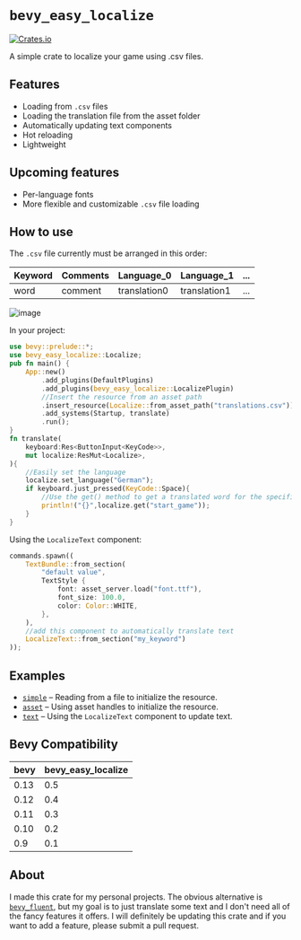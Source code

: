 # `bevy_easy_localize`
[![Crates.io](https://img.shields.io/crates/v/bevy_easy_localize)](https://crates.io/crates/bevy_easy_localize)

A simple crate to localize your game using .csv files.
## Features
- Loading from `.csv` files
- Loading the translation file from the asset folder
- Automatically updating text components
- Hot reloading
- Lightweight
## Upcoming features
- Per-language fonts
- More flexible and customizable `.csv` file loading
## How to use
The `.csv` file currently must be arranged in this order:

|Keyword|Comments|Language_0|Language_1|...|
|---|---|---|---|---|
|word|comment|translation0|translation1|...|

![image](https://user-images.githubusercontent.com/50209404/209450226-0362a4b5-4b26-47ad-adc0-90fa2f902ef3.png)

In your project:
```rust
use bevy::prelude::*;
use bevy_easy_localize::Localize;
pub fn main() {
    App::new()
        .add_plugins(DefaultPlugins)
        .add_plugins(bevy_easy_localize::LocalizePlugin)
        //Insert the resource from an asset path
        .insert_resource(Localize::from_asset_path("translations.csv"))
        .add_systems(Startup, translate)
        .run();
}
fn translate(
    keyboard:Res<ButtonInput<KeyCode>>,
    mut localize:ResMut<Localize>,
){
    //Easily set the language
    localize.set_language("German");
    if keyboard.just_pressed(KeyCode::Space){
        //Use the get() method to get a translated word for the specified keyword
        println!("{}",localize.get("start_game"));
    }
}
```
Using the `LocalizeText` component:
```rust
commands.spawn((
    TextBundle::from_section(
        "default value",
        TextStyle {
            font: asset_server.load("font.ttf"),
            font_size: 100.0,
            color: Color::WHITE,
        },
    ),
    //add this component to automatically translate text
    LocalizeText::from_section("my_keyword")
));
```
## Examples
- [`simple`](examples/simple.rs) – Reading from a file to initialize the resource.
- [`asset`](examples/asset.rs) – Using asset handles to initialize the resource.
- [`text`](examples/text.rs) – Using the `LocalizeText` component to update text.
## Bevy Compatibility
|bevy|bevy_easy_localize|
|---|---|
|0.13|0.5|
|0.12|0.4|
|0.11|0.3|
|0.10|0.2|
|0.9|0.1|
## About
I made this crate for my personal projects. 
The obvious alternative is [`bevy_fluent`](https://github.com/kgv/bevy_fluent), but my goal is to just translate some text and 
I don't need all of the fancy features it offers.
I will definitely be updating this crate and if you want to add a feature, please submit a pull request.
